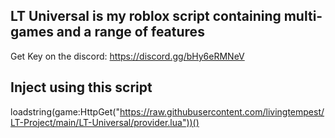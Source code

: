 ## LT Universal is my roblox script containing multi-games and a range of features

Get Key on the discord: https://discord.gg/bHy6eRMNeV

## Inject using this script

loadstring(game:HttpGet("https://raw.githubusercontent.com/livingtempest/LT-Project/main/LT-Universal/provider.lua"))()
